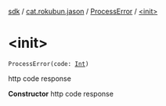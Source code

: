 [sdk](../../index.md) / [cat.rokubun.jason](../index.md) / [ProcessError](index.md) / [&lt;init&gt;](./-init-.md)

# &lt;init&gt;

`ProcessError(code: `[`Int`](https://kotlinlang.org/api/latest/jvm/stdlib/kotlin/-int/index.html)`)`

http code response

**Constructor**
http code response

